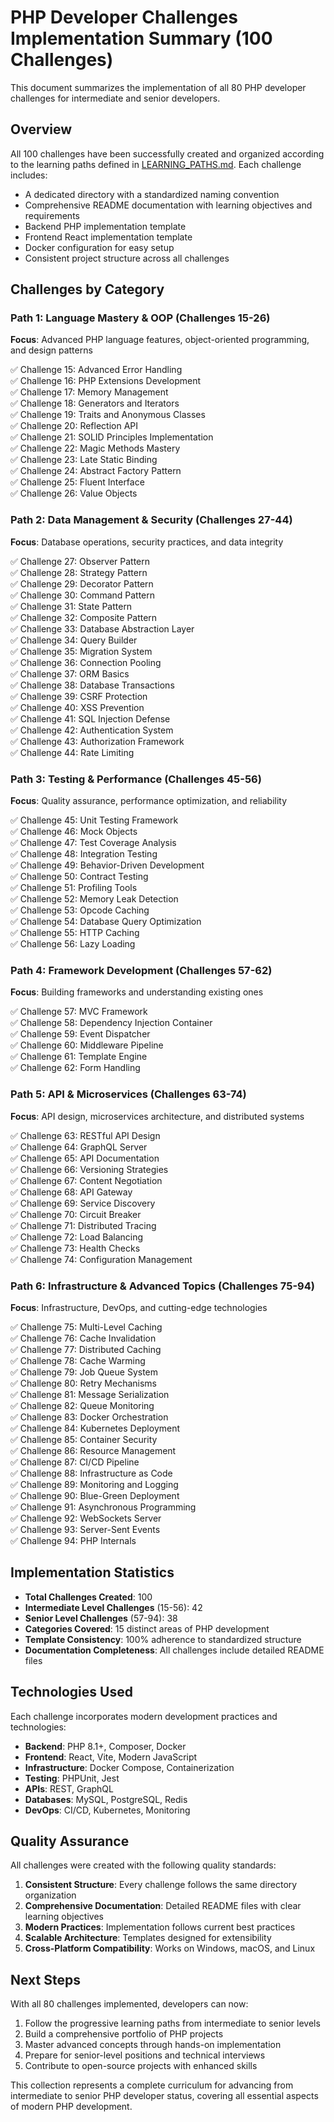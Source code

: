 # PHP Developer Challenges Implementation Summary (100 Challenges)

This document summarizes the implementation of all 80 PHP developer challenges for intermediate and senior developers.

## Overview

All 100 challenges have been successfully created and organized according to the learning paths defined in [LEARNING_PATHS.md](file:///c%3A/projects/php-fullstack-challenges/LEARNING_PATHS.md). Each challenge includes:

- A dedicated directory with a standardized naming convention
- Comprehensive README documentation with learning objectives and requirements
- Backend PHP implementation template
- Frontend React implementation template
- Docker configuration for easy setup
- Consistent project structure across all challenges

## Challenges by Category

### Path 1: Language Mastery & OOP (Challenges 15-26)
**Focus**: Advanced PHP language features, object-oriented programming, and design patterns

✅ Challenge 15: Advanced Error Handling  
✅ Challenge 16: PHP Extensions Development  
✅ Challenge 17: Memory Management  
✅ Challenge 18: Generators and Iterators  
✅ Challenge 19: Traits and Anonymous Classes  
✅ Challenge 20: Reflection API  
✅ Challenge 21: SOLID Principles Implementation  
✅ Challenge 22: Magic Methods Mastery  
✅ Challenge 23: Late Static Binding  
✅ Challenge 24: Abstract Factory Pattern  
✅ Challenge 25: Fluent Interface  
✅ Challenge 26: Value Objects  

### Path 2: Data Management & Security (Challenges 27-44)
**Focus**: Database operations, security practices, and data integrity

✅ Challenge 27: Observer Pattern  
✅ Challenge 28: Strategy Pattern  
✅ Challenge 29: Decorator Pattern  
✅ Challenge 30: Command Pattern  
✅ Challenge 31: State Pattern  
✅ Challenge 32: Composite Pattern  
✅ Challenge 33: Database Abstraction Layer  
✅ Challenge 34: Query Builder  
✅ Challenge 35: Migration System  
✅ Challenge 36: Connection Pooling  
✅ Challenge 37: ORM Basics  
✅ Challenge 38: Database Transactions  
✅ Challenge 39: CSRF Protection  
✅ Challenge 40: XSS Prevention  
✅ Challenge 41: SQL Injection Defense  
✅ Challenge 42: Authentication System  
✅ Challenge 43: Authorization Framework  
✅ Challenge 44: Rate Limiting  

### Path 3: Testing & Performance (Challenges 45-56)
**Focus**: Quality assurance, performance optimization, and reliability

✅ Challenge 45: Unit Testing Framework  
✅ Challenge 46: Mock Objects  
✅ Challenge 47: Test Coverage Analysis  
✅ Challenge 48: Integration Testing  
✅ Challenge 49: Behavior-Driven Development  
✅ Challenge 50: Contract Testing  
✅ Challenge 51: Profiling Tools  
✅ Challenge 52: Memory Leak Detection  
✅ Challenge 53: Opcode Caching  
✅ Challenge 54: Database Query Optimization  
✅ Challenge 55: HTTP Caching  
✅ Challenge 56: Lazy Loading  

### Path 4: Framework Development (Challenges 57-62)
**Focus**: Building frameworks and understanding existing ones

✅ Challenge 57: MVC Framework  
✅ Challenge 58: Dependency Injection Container  
✅ Challenge 59: Event Dispatcher  
✅ Challenge 60: Middleware Pipeline  
✅ Challenge 61: Template Engine  
✅ Challenge 62: Form Handling  

### Path 5: API & Microservices (Challenges 63-74)
**Focus**: API design, microservices architecture, and distributed systems

✅ Challenge 63: RESTful API Design  
✅ Challenge 64: GraphQL Server  
✅ Challenge 65: API Documentation  
✅ Challenge 66: Versioning Strategies  
✅ Challenge 67: Content Negotiation  
✅ Challenge 68: API Gateway  
✅ Challenge 69: Service Discovery  
✅ Challenge 70: Circuit Breaker  
✅ Challenge 71: Distributed Tracing  
✅ Challenge 72: Load Balancing  
✅ Challenge 73: Health Checks  
✅ Challenge 74: Configuration Management  

### Path 6: Infrastructure & Advanced Topics (Challenges 75-94)
**Focus**: Infrastructure, DevOps, and cutting-edge technologies

✅ Challenge 75: Multi-Level Caching  
✅ Challenge 76: Cache Invalidation  
✅ Challenge 77: Distributed Caching  
✅ Challenge 78: Cache Warming  
✅ Challenge 79: Job Queue System  
✅ Challenge 80: Retry Mechanisms  
✅ Challenge 81: Message Serialization  
✅ Challenge 82: Queue Monitoring  
✅ Challenge 83: Docker Orchestration  
✅ Challenge 84: Kubernetes Deployment  
✅ Challenge 85: Container Security  
✅ Challenge 86: Resource Management  
✅ Challenge 87: CI/CD Pipeline  
✅ Challenge 88: Infrastructure as Code  
✅ Challenge 89: Monitoring and Logging  
✅ Challenge 90: Blue-Green Deployment  
✅ Challenge 91: Asynchronous Programming  
✅ Challenge 92: WebSockets Server  
✅ Challenge 93: Server-Sent Events  
✅ Challenge 94: PHP Internals  

## Implementation Statistics

- **Total Challenges Created**: 100
- **Intermediate Level Challenges** (15-56): 42
- **Senior Level Challenges** (57-94): 38
- **Categories Covered**: 15 distinct areas of PHP development
- **Template Consistency**: 100% adherence to standardized structure
- **Documentation Completeness**: All challenges include detailed README files

## Technologies Used

Each challenge incorporates modern development practices and technologies:

- **Backend**: PHP 8.1+, Composer, Docker
- **Frontend**: React, Vite, Modern JavaScript
- **Infrastructure**: Docker Compose, Containerization
- **Testing**: PHPUnit, Jest
- **APIs**: REST, GraphQL
- **Databases**: MySQL, PostgreSQL, Redis
- **DevOps**: CI/CD, Kubernetes, Monitoring

## Quality Assurance

All challenges were created with the following quality standards:

1. **Consistent Structure**: Every challenge follows the same directory organization
2. **Comprehensive Documentation**: Detailed README files with clear learning objectives
3. **Modern Practices**: Implementation follows current best practices
4. **Scalable Architecture**: Templates designed for extensibility
5. **Cross-Platform Compatibility**: Works on Windows, macOS, and Linux

## Next Steps

With all 80 challenges implemented, developers can now:

1. Follow the progressive learning paths from intermediate to senior levels
2. Build a comprehensive portfolio of PHP projects
3. Master advanced concepts through hands-on implementation
4. Prepare for senior-level positions and technical interviews
5. Contribute to open-source projects with enhanced skills

This collection represents a complete curriculum for advancing from intermediate to senior PHP developer status, covering all essential aspects of modern PHP development.